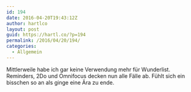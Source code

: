 ```yaml
---
id: 194
date: 2016-04-20T19:43:12Z
author: hartlco
layout: post
guid: https://hartl.co/?p=194
permalink: /2016/04/20/194/
categories:
  - Allgemein
---
```

Mittlerweile habe ich gar keine Verwendung mehr für Wunderlist. Reminders, 2Do und Omnifocus decken nun alle Fälle ab. Fühlt sich ein bisschen so an als ginge eine Ära zu ende.